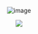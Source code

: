 <p align="center"

![image](https://github.com/user-attachments/assets/0aa2fcdf-8a62-4065-b06f-c73b23504e9a)

<p align="center">

<img src="https://komarev.com/ghpvc/?username=kysouu&color=bab9b5">
